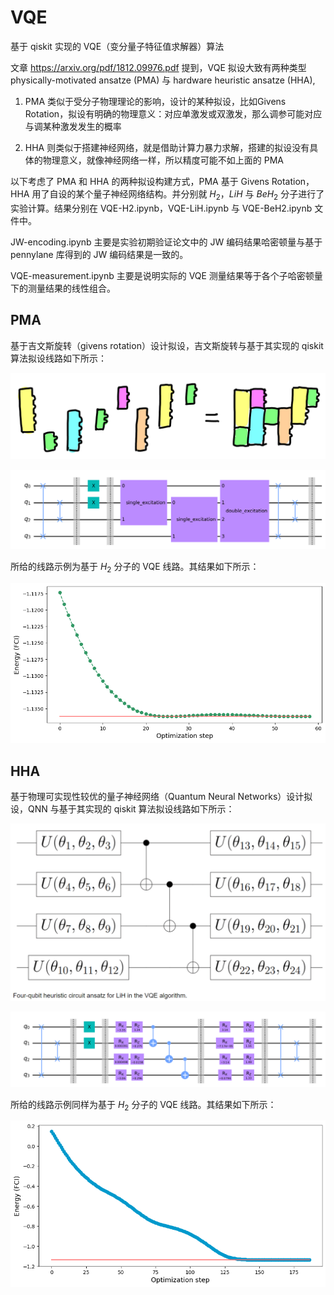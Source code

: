# VQE

基于 qiskit 实现的 VQE（变分量子特征值求解器）算法

文章 https://arxiv.org/pdf/1812.09976.pdf 提到，VQE 拟设大致有两种类型
physically-motivated ansatze (PMA) 与 hardware heuristic ansatze (HHA), 

1. PMA 类似于受分子物理理论的影响，设计的某种拟设，比如Givens Rotation，拟设有明确的物理意义：对应单激发或双激发，那么调参可能对应与调某种激发发生的概率

2. HHA 则类似于搭建神经网络，就是借助计算力暴力求解，搭建的拟设没有具体的物理意义，就像神经网络一样，所以精度可能不如上面的 PMA

以下考虑了 PMA 和 HHA 的两种拟设构建方式，PMA 基于 Givens Rotation，HHA 用了自设的某个量子神经网络结构。并分别就 $H_2$，*LiH* 与 $BeH_2$ 分子进行了实验计算。结果分别在 VQE-H2.ipynb，VQE-LiH.ipynb 与 VQE-BeH2.ipynb 文件中。

JW-encoding.ipynb 主要是实验初期验证论文中的 JW 编码结果哈密顿量与基于 pennylane 库得到的 JW 编码结果是一致的。

VQE-measurement.ipynb 主要是说明实际的 VQE 测量结果等于各个子哈密顿量下的测量结果的线性组合。

## PMA

基于吉文斯旋转（givens rotation）设计拟设，吉文斯旋转与基于其实现的 qiskit 算法拟设线路如下所示：

![givens rotation](./images/givens.png)

![VQE1](./images/VQE1.png)

所给的线路示例为基于 $H_2$ 分子的 VQE 线路。其结果如下所示：

![result1](./images/result1.png)

## HHA

基于物理可实现性较优的量子神经网络（Quantum Neural Networks）设计拟设，QNN 与基于其实现的 qiskit 算法拟设线路如下所示：

![QNN](./images/QNN.png)

![VQE2](./images/VQE2.png)

所给的线路示例同样为基于 $H_2$ 分子的 VQE 线路。其结果如下所示：

![result2](./images/result2.png)

